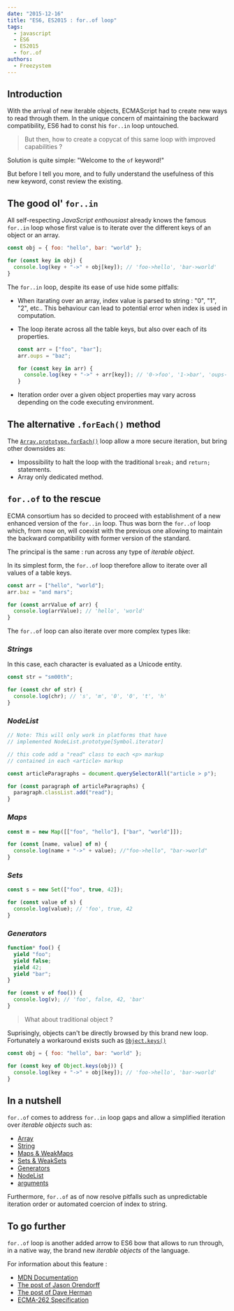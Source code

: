 ```yaml
---
date: "2015-12-16"
title: "ES6, ES2015 : for..of loop"
tags:
  - javascript
  - ES6
  - ES2015
  - for..of
authors:
  - Freezystem
---
```


## Introduction

With the arrival of new iterable objects, ECMAScript had to create new ways to
read through them. In the unique concern of maintaining the backward
compatibility, ES6 had to const his `for..in` loop untouched.

> But then, how to create a copycat of this same loop with improved capabilities
> ?

Solution is quite simple: "Welcome to the `of` keyword!"

But before I tell you more, and to fully understand the usefulness of this new
keyword, const review the existing.

## The good ol' `for..in`

All self-respecting _JavaScript enthousiast_ already knows the famous `for..in`
loop whose first value is to iterate over the different keys of an object or an
array.

```js
const obj = { foo: "hello", bar: "world" };

for (const key in obj) {
  console.log(key + "->" + obj[key]); // 'foo->hello', 'bar->world'
}
```

The `for..in` loop, despite its ease of use hide some pitfalls:

- When itarating over an array, index value is parsed to string : "0", "1", "2",
  etc.. This behaviour can lead to potential error when index is used in
  computation.
- The loop iterate across all the table keys, but also over each of its
  properties.

  ```js
  const arr = ["foo", "bar"];
  arr.oups = "baz";

  for (const key in arr) {
    console.log(key + "->" + arr[key]); // '0->foo', '1->bar', 'oups->baz'
  }
  ```

- Iteration order over a given object properties may vary across depending on
  the code executing environment.

## The alternative `.forEach()` method

The
[`Array.prototype.forEach()`](https://developer.mozilla.org/en-US/docs/Web/JavaScript/Reference/Global_Objects/Array/forEach)
loop allow a more secure iteration, but bring other downsides as:

- Impossibility to halt the loop with the traditional `break;` and `return;`
  statements.
- Array only dedicated method.

## `for..of` to the rescue

ECMA consortium has so decided to proceed with establishment of a new enhanced
version of the `for..in` loop. Thus was born the `for..of` loop which, from now
on, will coexist with the previous one allowing to maintain the backward
compatibility with former version of the standard.

The principal is the same : run across any type of _iterable object_.

In its simplest form, the `for..of` loop therefore allow to iterate over all
values of a table keys.

```js
const arr = ["hello", "world"];
arr.baz = "and mars";

for (const arrValue of arr) {
  console.log(arrValue); // 'hello', 'world'
}
```

The `for..of` loop can also iterate over more complex types like:

### _Strings_

In this case, each character is evaluated as a Unicode entity.

```js
const str = "sm00th";

for (const chr of str) {
  console.log(chr); // 's', 'm', '0', '0', 't', 'h'
}
```

### _NodeList_

```js
// Note: This will only work in platforms that have
// implemented NodeList.prototype[Symbol.iterator]

// this code add a "read" class to each <p> markup
// contained in each <article> markup

const articleParagraphs = document.querySelectorAll("article > p");

for (const paragraph of articleParagraphs) {
  paragraph.classList.add("read");
}
```

### _Maps_

```js
const m = new Map([["foo", "hello"], ["bar", "world"]]);

for (const [name, value] of m) {
  console.log(name + "->" + value); //"foo->hello", "bar->world"
}
```

### _Sets_

```js
const s = new Set(["foo", true, 42]);

for (const value of s) {
  console.log(value); // 'foo', true, 42
}
```

### _Generators_

```js
function* foo() {
  yield "foo";
  yield false;
  yield 42;
  yield "bar";
}

for (const v of foo()) {
  console.log(v); // 'foo', false, 42, 'bar'
}
```

> What about traditional object ?

Suprisingly, objects can't be directly browsed by this brand new loop.
Fortunately a workaround exists such as
[`Object.keys()`](https://developer.mozilla.org/fr/docs/Web/JavaScript/Reference/Objets_globaux/Object/keys)

```js
const obj = { foo: "hello", bar: "world" };

for (const key of Object.keys(obj)) {
  console.log(key + "->" + obj[key]); // 'foo->hello', 'bar->world'
}
```

## In a nutshell

`for..of` comes to address `for..in` loop gaps and allow a simplified iteration
over _iterable objects_ such as:

- [Array](https://developer.mozilla.org/en-US/docs/Web/JavaScript/Reference/Global_Objects/Array)
- [String](https://developer.mozilla.org/en-US/docs/Web/JavaScript/Reference/Global_Objects/String)
- [Maps & WeakMaps](https://developer.mozilla.org/en-US/docs/Web/JavaScript/Reference/Global_Objects/Map)
- [Sets & WeakSets](https://developer.mozilla.org/en-US/docs/Web/JavaScript/Reference/Global_Objects/Set)
- [Generators](https://developer.mozilla.org/en-US/docs/Web/JavaScript/Reference/Statements/function%2A)
- [NodeList](https://developer.mozilla.org/en-US/docs/Web/API/NodeList)
- [arguments](https://developer.mozilla.org/en-US/docs/Web/JavaScript/Reference/Functions/arguments)

Furthermore, `for..of` as of now resolve pitfalls such as unpredictable
iteration order or automated coercion of index to string.

## To go further

`for..of` loop is another added arrow to ES6 bow that allows to run through, in
a native way, the brand new _iterable objects_ of the language.

For information about this feature :

- [MDN Documentation](https://developer.mozilla.org/en-US/docs/Web/JavaScript/Reference/Statements/for...of)
- [The post of Jason Orendorff](https://hacks.mozilla.org/2015/04/es6-in-depth-iterators-and-the-for-of-loop/)
- [The post of Dave Herman](http://tc39wiki.calculist.org/es6/for-of/)
- [ECMA-262 Specification](http://people.mozilla.org/~jorendorff/es6-draft.html#sec-for-in-and-for-of-statements)
